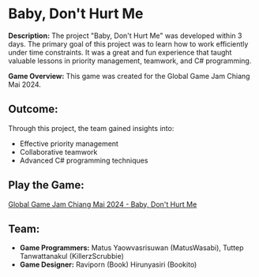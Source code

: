 # Baby, Don't Hurt Me

**Description:**
The project "Baby, Don't Hurt Me" was developed within 3 days. The primary goal of this project was to learn how to work efficiently under time constraints. It was a great and fun experience that taught valuable lessons in priority management, teamwork, and C# programming.

**Game Overview:**
This game was created for the Global Game Jam Chiang Mai 2024.

## Outcome:
Through this project, the team gained insights into:
- Effective priority management
- Collaborative teamwork
- Advanced C# programming techniques

## Play the Game:
[Global Game Jam Chiang Mai 2024 - Baby, Don't Hurt Me](https://itch.io/jam/global-game-jam-chiang-mai-2024)

## Team:
- **Game Programmers:** Matus Yaowvasrisuwan (MatusWasabi), Tuttep Tanwattanakul (KillerzScrubbie)
- **Game Designer:** Raviporn (Book) Hirunyasiri (Bookito)
